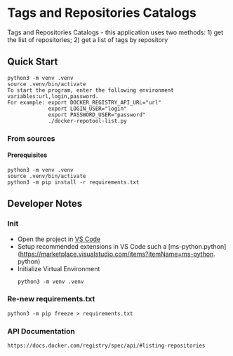 
# Tags and Repositories Catalogs

Tags and Repositories Catalogs - this application uses two methods:
    1) get the list of repositories;
    2) get a list of tags by repository

## Quick Start

```shell
python3 -m venv .venv
source .venv/bin/activate
To start the program, enter the following environment variables:url,login,password.
For example: export DOCKER_REGISTRY_API_URL="url"
             export LOGIN_USER="login"
             export PASSWORD_USER="password"
             ./docker-repotool-list.py
```

### From sources
#### Prerequisites

```shell
python3 -m venv .venv
source .venv/bin/activate
python3 -m pip install -r requirements.txt
```
## Developer Notes

### Init
* Open the project in [VS Code](https://code.visualstudio.com/docs/python/python-tutorial)
* Setup recommended extensions in VS Code such a [ms-python.python](https://marketplace.visualstudio.com/items?itemName=ms-python.  python)
* Initialize Virtual Environment
    ```
    python3 -m venv .venv
    ```

### Re-new requirements.txt

```shell
python3 -m pip freeze > requirements.txt
```

### API Documentation

```shell
https://docs.docker.com/registry/spec/api/#listing-repositories
```
